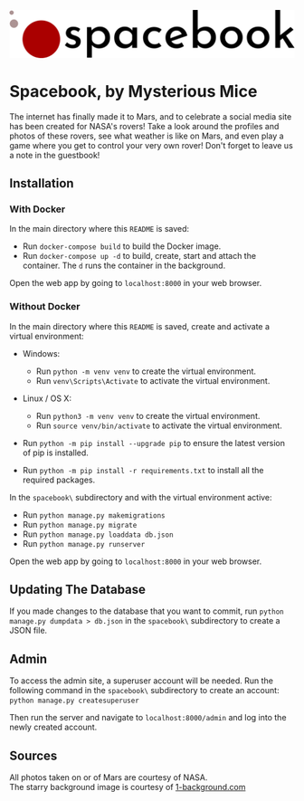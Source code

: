 ![Spacebook Logo](spacebook-logo-light.png)

# Spacebook, by Mysterious Mice
The internet has finally made it to Mars, and to celebrate a social media site has been created for NASA's rovers! Take a look around the profiles and photos of these rovers, see what weather is like on Mars, and even play a game where you get to control your very own rover! Don't forget to leave us a note in the guestbook!

## Installation

### With Docker

In the main directory where this `README` is saved:
- Run `docker-compose build` to build the Docker image.
- Run `docker-compose up -d` to build, create, start and attach the container. The `d` runs the container in the background.

Open the web app by going to `localhost:8000` in your web browser.

### Without Docker

In the main directory where this `README` is saved, create and activate a virtual environment:
- Windows:
  - Run `python -m venv venv` to create the virtual environment.
  - Run `venv\Scripts\Activate` to activate the virtual environment.

- Linux / OS X:
  - Run `python3 -m venv venv` to create the virtual environment.
  - Run `source venv/bin/activate` to activate the virtual environment.
- Run `python -m pip install --upgrade pip` to ensure the latest version of pip is installed.
- Run `python -m pip install -r requirements.txt` to install all the required packages.

In the `spacebook\` subdirectory and with the virtual environment active:
- Run `python manage.py makemigrations`
- Run `python manage.py migrate`
- Run `python manage.py loaddata db.json`
- Run `python manage.py runserver`

Open the web app by going to `localhost:8000` in your web browser.

## Updating The Database

If you made changes to the database that you want to commit, run `python manage.py dumpdata > db.json` in the `spacebook\` subdirectory to create a JSON file.

## Admin

To access the admin site, a superuser account will be needed. Run the following command in the `spacebook\` subdirectory to create an account:
`python manage.py createsuperuser`

Then run the server and navigate to `localhost:8000/admin` and log into the newly created account.

## Sources

All photos taken on or of Mars are courtesy of NASA.  
The starry background image is courtesy of [1-background.com](https://1-background.com/stars_1.htm)
